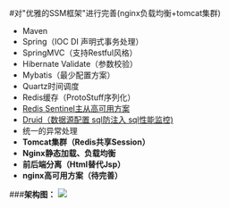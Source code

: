 #对"优雅的SSM框架"进行完善(nginx负载均衡+tomcat集群)
- Maven
- Spring（IOC DI 声明式事务处理）
- SpringMVC（支持Restful风格）
- Hibernate Validate（参数校验）
- Mybatis（最少配置方案）
- Quartz时间调度
- Redis缓存（ProtoStuff序列化）
- [Redis Sentinel主从高可用方案](http://wosyingjun.iteye.com/blog/2289593)
- [Druid（数据源配置 sql防注入 sql性能监控)](http://wosyingjun.iteye.com/blog/2306139)
- 统一的异常处理
- **Tomcat集群（Redis共享Session）**
- **Nginx静态加载、负载均衡**
- **前后端分离（Html替代Jsp）**
- **nginx高可用方案（待完善）**  

###**架构图：**
![](http://i.imgur.com/EXGSQ0m.png)